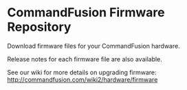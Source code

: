 # CommandFusion Firmware Repository

Download firmware files for your CommandFusion hardware.

Release notes for each firmware file are also available.

See our wiki for more details on upgrading firmware:  
http://commandfusion.com/wiki2/hardware/firmware